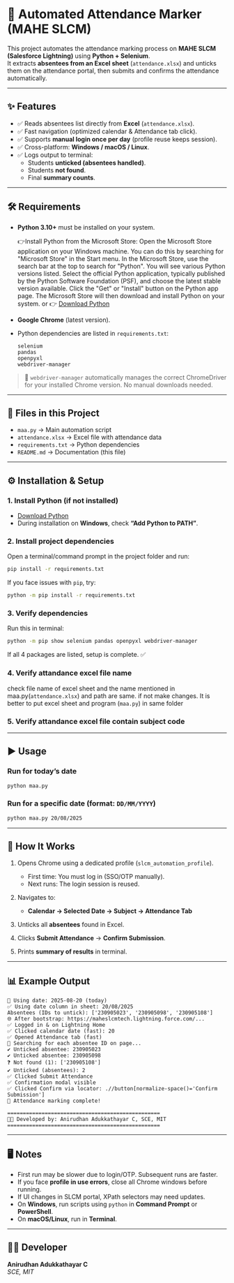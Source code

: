 # 📌 Automated Attendance Marker (MAHE SLCM)

This project automates the attendance marking process on **MAHE SLCM (Salesforce Lightning)** using **Python + Selenium**.  
It extracts **absentees from an Excel sheet** (`attendance.xlsx`) and unticks them on the attendance portal, then submits and confirms the attendance automatically.  

---

## ✨ Features
- ✅ Reads absentees list directly from **Excel** (`attendance.xlsx`).  
- ✅ Fast navigation (optimized calendar & Attendance tab click).  
- ✅ Supports **manual login once per day** (profile reuse keeps session).  
- ✅ Cross-platform: **Windows / macOS / Linux**.  
- ✅ Logs output to terminal:  
  - Students **unticked (absentees handled)**.  
  - Students **not found**.  
  - Final **summary counts**.  


---

## 🛠 Requirements

- **Python 3.10+** must be installed on your system.  

  👉Install Python from the Microsoft Store:
Open the Microsoft Store application on your Windows machine. You can do this by searching for "Microsoft Store" in the Start menu.
In the Microsoft Store, use the search bar at the top to search for "Python".
You will see various Python versions listed. Select the official Python application, typically published by the Python Software Foundation (PSF), and choose the latest stable version available.
Click the "Get" or "Install" button on the Python app page. The Microsoft Store will then download and install Python on your system. 
                or
  👉 [Download Python](https://www.python.org/downloads/)

- **Google Chrome** (latest version).  

- Python dependencies are listed in `requirements.txt`:  
  ```
  selenium
  pandas
  openpyxl
  webdriver-manager
  ```

> 🔹 `webdriver-manager` automatically manages the correct ChromeDriver for your installed Chrome version. No manual downloads needed.  

---

## 📂 Files in this Project

- `maa.py` → Main automation script  
- `attendance.xlsx` → Excel file with attendance data  
- `requirements.txt` → Python dependencies  
- `README.md` → Documentation (this file)  

---

## ⚙️ Installation & Setup

### 1. Install Python (if not installed)
- [Download Python](https://www.python.org/downloads/)  
- During installation on **Windows**, check **“Add Python to PATH”**.  

### 2. Install project dependencies
Open a terminal/command prompt in the project folder and run:  
```bash
pip install -r requirements.txt
```

If you face issues with `pip`, try:
```bash
python -m pip install -r requirements.txt
```

### 3. Verify dependencies
Run this in terminal:  
```bash
python -m pip show selenium pandas openpyxl webdriver-manager
```
If all 4 packages are listed, setup is complete. ✅  

### 4. Verify attandance excel file name

check file name of excel sheet and the name mentioned in maa.py(`attendance.xlsx`) and path are same. if not make changes.
It is better to put excel sheet and program (`maa.py`) in same folder

### 5. Verify attandance excel file contain subject code
---

## ▶️ Usage

### Run for **today’s date**
```bash
python maa.py
```

### Run for a **specific date** (format: `DD/MM/YYYY`)
```bash
python maa.py 20/08/2025
```

---

## 🚀 How It Works

1. Opens Chrome using a dedicated profile (`slcm_automation_profile`).  
   - First time: You must log in (SSO/OTP manually).  
   - Next runs: The login session is reused.  

2. Navigates to:  
   - **Calendar → Selected Date → Subject → Attendance Tab**  

3. Unticks all **absentees** found in Excel.  

4. Clicks **Submit Attendance** → **Confirm Submission**.  

5. Prints **summary of results** in terminal.  

---

## 📊 Example Output
```
📅 Using date: 2025-08-20 (today)
✅ Using date column in sheet: 20/08/2025
Absentees (IDs to untick): ['230905023', '230905098', '230905108']
🌐 After bootstrap: https://maheslcmtech.lightning.force.com/...
✅ Logged in & on Lightning Home
✅ Clicked calendar date (fast): 20
✅ Opened Attendance tab (fast)
🔎 Searching for each absentee ID on page...
✔️ Unticked absentee: 230905023
✔️ Unticked absentee: 230905098
❓ Not found (1): ['230905108']
✔️ Unticked (absentees): 2
✅ Clicked Submit Attendance
✅ Confirmation modal visible
✅ Clicked Confirm via locator: .//button[normalize-space()='Confirm Submission']
🎉 Attendance marking complete!

=================================================
👨‍💻 Developed by: Anirudhan Adukkathayar C, SCE, MIT
=================================================
```

---

## 🖥️ Notes

- First run may be slower due to login/OTP. Subsequent runs are faster.  
- If you face **profile in use errors**, close all Chrome windows before running.  
- If UI changes in SLCM portal, XPath selectors may need updates.  
- On **Windows**, run scripts using `python` in **Command Prompt** or **PowerShell**.  
- On **macOS/Linux**, run in **Terminal**.  

---

## 👨‍💻 Developer

**Anirudhan Adukkathayar C**  
*SCE, MIT*  
